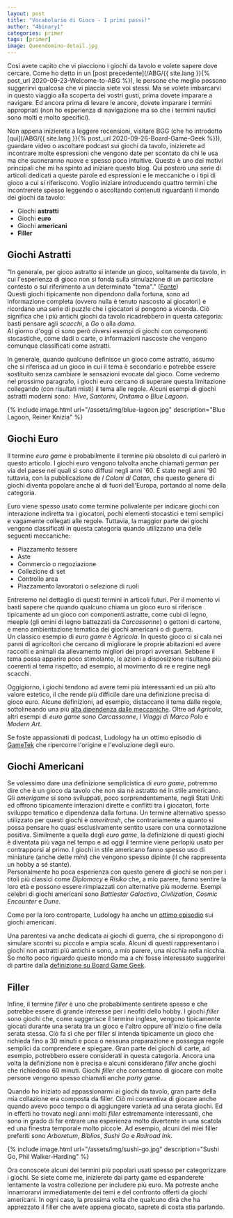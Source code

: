 ```yaml
---
layout: post
title: "Vocabolario di Gioco - I primi passi!"
author: "4binary1"
categories: primer
tags: [primer]
image: Queendomino-detail.jpg
---
```

Così avete capito che vi piacciono i giochi da tavolo e volete sapere dove cercare. Come ho detto in un [post precedente](/ABG/{{ site.lang }}{% post_url 2020-09-23-Welcome-to-ABG %}), le persone che meglio possono suggerirvi qualcosa che vi piaccia siete voi stessi. Ma se volete imbarcarvi in questo viaggio alla scoperta dei vostri gusti, prima dovete imparare a navigare. Ed ancora prima di levare le ancore, dovete imparare i termini appropriati (non ho esperienza di navigazione ma so che i termini nautici sono molti e molto specifici).

Non appena inizierete a leggere recensioni, visitare BGG (che ho introdotto [qui](/ABG/{{ site.lang }}{% post_url 2020-09-26-Board-Game-Geek %})), guardare video o ascoltare podcast sui giochi da tavolo, inizierete ad incontrare molte espressioni che vengono date per scontato da chi le usa ma che suoneranno nuove e spesso poco intuitive. Questo è uno dei motivi principali che mi ha spinto ad iniziare questo blog. Qui posterò una serie di articoli dedicati a queste parole ed espressioni e le meccaniche o i tipi di gioco a cui si riferiscono. Voglio iniziare introducendo quattro termini che incontrerete spesso leggendo o ascoltando contenuti riguardanti il mondo dei giochi da tavolo:

- Giochi **astratti**
- Giochi **euro**
- Giochi **americani**
- **Filler**

## Giochi Astratti
"In generale, per gioco astratto si intende un gioco, solitamente da tavolo, in cui l'esperienza di gioco non si fonda sulla simulazione di un particolare contesto o sul riferimento a un determinato "tema"." ([Fonte](https://it.wikipedia.org/wiki/Gioco_astratto))  
Questi giochi tipicamente non dipendono dalla fortuna, sono ad informazione completa (ovvero nulla è tenuto nascosto ai giocatori) e ricordano una serie di puzzle che i giocatori si pongono a vicenda. Ciò significa che i più antichi giochi da tavolo ricadrebbero in questa categoria: basti pensare agli _scacchi_, a _Go_ o alla _dama_.  
Al giorno d'oggi ci sono però diversi esempi di giochi con componenti stocastiche, come dadi o carte, o informazioni nascoste che vengono comunque classificati come astratti.

In generale, quando qualcuno definisce un gioco come astratto, assumo che si riferisca ad un gioco in cui il tema è secondario e potrebbe essere sostituito senza cambiare le sensazioni evocate dal gioco. Come vedremo nel prossimo paragrafo, i giochi euro cercano di superare questa limitazione collegando (con risultati misti) il tema alle regole. Alcuni esempi di giochi astratti moderni sono:  _Hive_, _Santorini_, _Onitama_ o _Blue Lagoon_.

{% include image.html url="/assets/img/blue-lagoon.jpg" description="Blue Lagoon, Reiner Knizia" %}

## Giochi Euro
Il termine _euro game_ è probabilmente il termine più obsoleto di cui parlerò in questo articolo. I giochi euro vengono talvolta anche chiamati _german_ per via del paese nei quali si sono diffusi negli anni '60. È stato negli anni '90 tuttavia, con la pubblicazione de _I Coloni di Catan_, che questo genere di giochi diventa popolare anche al di fuori dell'Europa, portando al nome della categoria.

Euro viene spesso usato come termine polivalente per indicare giochi con interazione indiretta tra i giocatori, pochi elementi stocastici e temi semplici e vagamente collegati alle regole. Tuttavia, la maggior parte dei giochi vengono classificati in questa categoria quando utilizzano una delle seguenti meccaniche:

- Piazzamento tessere
- Aste
- Commercio o negoziazione
- Collezione di set
- Controllo area
- Piazzamento lavoratori o selezione di ruoli

Entreremo nel dettaglio di questi termini in articoli futuri. Per il momento vi basti sapere che quando qualcuno chiama un gioco euro si riferisce tipicamente ad un gioco con componenti astratte, come cubi di legno, meeple (gli omini di legno battezzati da _Carcassonne_) o gettoni di cartone, e meno ambientazione tematica dei giochi americani o di guerra.  
Un classico esempio di _euro game_ è _Agricola_. In questo gioco ci si cala nei panni di agricoltori che cercano di migliorare le proprie abitazioni ed avere raccolti e animali da allevamento migliori dei propri avversari. Sebbene il tema possa apparire poco stimolante, le azioni a disposizione risultano più coerenti al tema rispetto, ad esempio, al movimento di re e regine negli scacchi.

Oggigiorno, i giochi tendono ad avere temi più interessanti ed un più alto valore estetico, il che rende più difficile dare una definizione precisa di gioco euro. Alcune definizioni, ad esempio, distaccano il tema dalle regole, sottolineando una più [alta dipendenza dalle meccaniche](https://boardgamegeek.com/wiki/page/Eurogame). Oltre ad *Agricola*, altri esempi di _euro game_ sono *Carcassonne*, *I Viaggi di Marco Polo* e *Modern Art*.

Se foste appassionati di podcast, Ludology ha un ottimo episodio di [GameTek](https://ludology.libsyn.com/gametek-classic-188-eurogames) che ripercorre l'origine e l'evoluzione degli euro.

## Giochi Americani
Se volessimo dare una definizione semplicistica di _euro game_, potremmo dire che è un gioco da tavolo che non sia né astratto né in stile americano. Gli *amerigame* si sono sviluppati, poco sorprendentemente, negli Stati Uniti ed offrono tipicamente interazioni dirette e conflitti tra i giocatori, forte sviluppo tematico e dipendenza dalla fortuna. Un termine alternativo spesso utilizzato per questi giochi è *ameritrash*, che contrariamente a quanto si possa pensare ho quasi esclusivamente sentito usare con una connotazione positiva.
Similmente a quella degli _euro game_, la definizione di questi giochi è diventata più vaga nel tempo e ad oggi il termine viene perlopiù usato per contrapporsi al primo. I giochi in stile americano fanno spesso uso di miniature (anche dette *mini*) che vengono spesso dipinte (il che rappresenta un hobby a sé stante).  
Personalmente ho poca esperienza con questo genere di giochi se non per i titoli più classici come *Diplomacy* e *Risiko* che, a mio parere, fanno sentire la loro età e possono essere rimpiazzati con alternative più moderne. Esempi celebri di giochi americani sono *Battlestar Galactiva*, *Civilization*, *Cosmic Encounter* e *Dune*.

Come per la loro controparte, Ludology ha anche un [ottimo episodio](https://ludology.libsyn.com/gametek-classic-190-ameritrash) sui giochi americani.

Una parentesi va anche dedicata ai giochi di guerra, che si ripropongono di simulare scontri su piccola e ampia scala. Alcuni di questi rappresentano i giochi non astratti più antichi e sono, a mio parere, una nicchia nella nicchia. So molto poco riguardo questo mondo ma a chi fosse interessato suggerirei di partire dalla [definizione su Board Game Geek](https://boardgamegeek.com/boardgamecategory/1019/wargame).

## Filler
Infine, il termine *filler* è uno che probabilmente sentirete spesso e che potrebbe essere di grande interesse per i neofiti dello hobby. I giochi *filler* sono giochi che, come suggerisce il termine inglese, vengono tipicamente giocati durante una serata tra un gioco e l'altro oppure all'inizio o fine della serata stessa. Ciò fa sì che per filler si intenda tipicamente un gioco che richieda fino a 30 minuti e poca o nessuna preparazione e possegga regole semplici da comprendere e spiegare. Gran parte dei giochi di carte, ad esempio, potrebbero essere considerati in questa categoria. Ancora una volta la definizione non è precisa e alcuni considerano *filler* anche giochi che richiedono 60 minuti. Giochi *filler* che consentano di giocare con molte persone vengono spesso chiamati anche *party game*.

Quando ho iniziato ad appassionarmi ai giochi da tavolo, gran parte della mia collazione era composta da filler. Ciò mi consentiva di giocare anche quando avevo poco tempo o di aggiungere varietà ad una serata giochi. Ed in effetti ho trovato negli anni molti *filler* estremamente interessanti, che sono in grado di far entrare una esperienza molto divertente in una scatola ed una finestra temporale molto piccole. Ad esempio, alcuni dei miei filler preferiti sono *Arboretum*, *Biblios*, *Sushi Go* e *Railroad Ink*.

{% include image.html url="/assets/img/sushi-go.jpg" description="Sushi Go, Phil Walker-Harding" %}

Ora conoscete alcuni dei termini più popolari usati spesso per categorizzare i giochi. Se siete come me, inizierete dai party game ed espanderete lentamente la vostra collezione per includere più euro. Ma potreste anche innamorarvi immediatamente dei temi e del confronto offerti da giochi americani. In ogni caso, la prossima volta che qualcuno dirà che ha apprezzato il filler che avete appena giocato, saprete di costa stia parlando.
